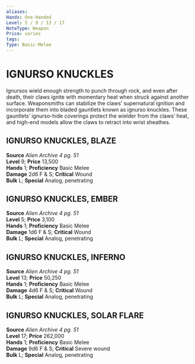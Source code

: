 ```yaml
---
aliases: 
Hands: One-Handed
Level: 5 / 9 / 13 / 17
NoteType: Weapon
Price: varies
tags: 
Type: Basic-Melee
---
```

# IGNURSO KNUCKLES
Ignursos wield enough strength to punch through rock, and even after death, their claws ignite with momentary heat when struck against another surface. Weaponsmiths can stabilize the claws’ supernatural ignition and incorporate them into bladed gauntlets known as ignurso knuckles. These gauntlets’ ignurso-hide coverings protect the wielder from the claws’ heat, and high-end models allow the claws to retract into wrist sheathes.  

##  IGNURSO KNUCKLES, BLAZE

**Source** _Alien Archive 4 pg. 51_  
**Level** 9; **Price** 13,500  
**Hands** 1; **Proficiency** Basic Melee  
**Damage** 2d6 F & S; **Critical** Wound  
**Bulk** L; **Special** Analog, penetrating

##  IGNURSO KNUCKLES, EMBER

**Source** _Alien Archive 4 pg. 51_  
**Level** 5; **Price** 3,100  
**Hands** 1; **Proficiency** Basic Melee  
**Damage** 1d6 F & S; **Critical** Wound  
**Bulk** L; **Special** Analog, penetrating

##  IGNURSO KNUCKLES, INFERNO

**Source** _Alien Archive 4 pg. 51_  
**Level** 13; **Price** 50,250  
**Hands** 1; **Proficiency** Basic Melee  
**Damage** 4d6 F & S; **Critical** Wound  
**Bulk** L; **Special** Analog, penetrating

##  IGNURSO KNUCKLES, SOLAR FLARE

**Source** _Alien Archive 4 pg. 51_  
**Level** 17; **Price** 262,000  
**Hands** 1; **Proficiency** Basic Melee  
**Damage** 9d6 F & S; **Critical** Severe wound  
**Bulk** L; **Special** Analog, penetrating